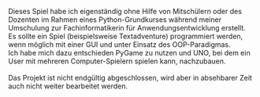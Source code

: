 Dieses Spiel habe ich eigenständig ohne Hilfe von Mitschülern oder des Dozenten im Rahmen eines Python-Grundkurses während meiner Umschulung zur Fachinformatikerin für Anwendungsentwicklung erstellt.<br>
Es sollte ein Spiel (beispielsweise Textadventure) programmiert werden, wenn möglich mit einer GUI und unter Einsatz des OOP-Paradigmas.<br>
Ich habe mich dazu entschieden PyGame zu nutzen und UNO, bei dem ein User mit mehreren Computer-Spielern spielen kann, nachzubauen.<br><br>
Das Projekt ist nicht endgültig abgeschlossen, wird aber in absehbarer Zeit auch nicht weiter bearbeitet werden.
